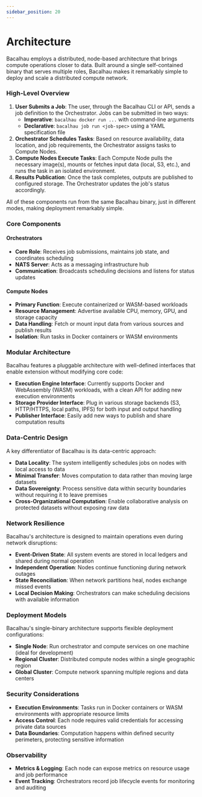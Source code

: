 ```yaml
---
sidebar_position: 20
---
```

# Architecture

Bacalhau employs a distributed, node-based architecture that brings compute operations closer to data. Built around a single self-contained binary that serves multiple roles, Bacalhau makes it remarkably simple to deploy and scale a distributed compute network.

### High-Level Overview

1. **User Submits a Job**: The user, through the Bacalhau CLI or API, sends a job definition to the Orchestrator. Jobs can be submitted in two ways:
   * **Imperative**: `bacalhau docker run ...` with command-line arguments
   * **Declarative**: `bacalhau job run <job-spec>` using a YAML specification file
2. **Orchestrator Schedules Tasks**: Based on resource availability, data location, and job requirements, the Orchestrator assigns tasks to Compute Nodes.
3. **Compute Nodes Execute Tasks**: Each Compute Node pulls the necessary image(s), mounts or fetches input data (local, S3, etc.), and runs the task in an isolated environment.
4. **Results Publication**: Once the task completes, outputs are published to configured storage. The Orchestrator updates the job's status accordingly.

All of these components run from the same Bacalhau binary, just in different modes, making deployment remarkably simple.

### Core Components

#### Orchestrators

* **Core Role**: Receives job submissions, maintains job state, and coordinates scheduling
* **NATS Server**: Acts as a messaging infrastructure hub
* **Communication**: Broadcasts scheduling decisions and listens for status updates

#### Compute Nodes

* **Primary Function**: Execute containerized or WASM-based workloads
* **Resource Management**: Advertise available CPU, memory, GPU, and storage capacity
* **Data Handling**: Fetch or mount input data from various sources and publish results
* **Isolation**: Run tasks in Docker containers or WASM environments

### Modular Architecture

Bacalhau features a pluggable architecture with well-defined interfaces that enable extension without modifying core code:

* **Execution Engine Interface**: Currently supports Docker and WebAssembly (WASM) workloads, with a clean API for adding new execution environments
* **Storage Provider Interface**: Plug in various storage backends (S3, HTTP/HTTPS, local paths, IPFS) for both input and output handling
* **Publisher Interface**: Easily add new ways to publish and share computation results

### Data-Centric Design

A key differentiator of Bacalhau is its data-centric approach:

* **Data Locality**: The system intelligently schedules jobs on nodes with local access to data
* **Minimal Transfer**: Moves computation to data rather than moving large datasets
* **Data Sovereignty**: Process sensitive data within security boundaries without requiring it to leave premises
* **Cross-Organizational Computation**: Enable collaborative analysis on protected datasets without exposing raw data

### Network Resilience

Bacalhau's architecture is designed to maintain operations even during network disruptions:

* **Event-Driven State**: All system events are stored in local ledgers and shared during normal operation
* **Independent Operation**: Nodes continue functioning during network outages
* **State Reconciliation**: When network partitions heal, nodes exchange missed events
* **Local Decision Making**: Orchestrators can make scheduling decisions with available information

### Deployment Models

Bacalhau's single-binary architecture supports flexible deployment configurations:

* **Single Node**: Run orchestrator and compute services on one machine (ideal for development)
* **Regional Cluster**: Distributed compute nodes within a single geographic region
* **Global Cluster**: Compute network spanning multiple regions and data centers

### Security Considerations

* **Execution Environments**: Tasks run in Docker containers or WASM environments with appropriate resource limits
* **Access Control**: Each node requires valid credentials for accessing private data sources
* **Data Boundaries**: Computation happens within defined security perimeters, protecting sensitive information

### Observability

* **Metrics & Logging**: Each node can expose metrics on resource usage and job performance
* **Event Tracking**: Orchestrators record job lifecycle events for monitoring and auditing
